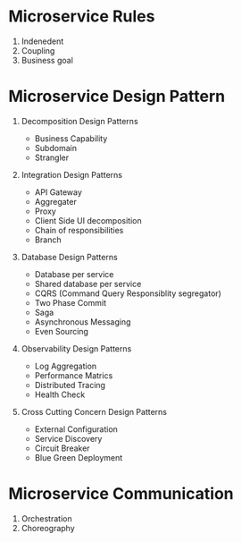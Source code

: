 Microservice Rules
=======================
1) Indenedent
2) Coupling
3) Business goal

Microservice Design Pattern
===========================
1) Decomposition Design Patterns
     - Business Capability
	 - Subdomain
	 - Strangler
	 
2) Integration Design Patterns
     - API Gateway
	 - Aggregater
	 - Proxy
	 - Client Side UI decomposition
	 - Chain of responsibilities
	 - Branch
	 
3) Database Design Patterns
     - Database per service
	 - Shared database per service
	 - CQRS (Command Query Responsiblity segregator)
	 - Two Phase Commit
	 - Saga
	 - Asynchronous Messaging
	 - Even Sourcing
	 
4) Observability Design Patterns
     - Log Aggregation
	 - Performance Matrics
	 - Distributed Tracing
	 - Health Check
	 
5) Cross Cutting Concern Design Patterns
     - External Configuration
	 - Service Discovery
	 - Circuit Breaker
	 - Blue Green Deployment
	 
	 
Microservice Communication
===========================
1) Orchestration
2) Choreography	 
